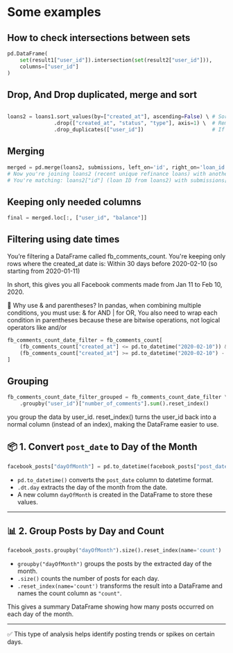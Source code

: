 
# Some examples 

##  How to check intersections between sets 
``` python
pd.DataFrame(
    set(result1["user_id"]).intersection(set(result2["user_id"])),
    columns=["user_id"]
)
```
## Drop, And Drop duplicated, merge and sort 
``` python

loans2 = loans1.sort_values(by=["created_at"], ascending=False) \ # Sorts refinance loans by creation date, newest first.
               .drop(["created_at", "status", "type"], axis=1) \  # Removes unneeded columns from the result to simplify the data.
               .drop_duplicates(["user_id"])                      # If a user has multiple refinance loans, keep only the most recent one (because of the sort above).
``` 

## Merging 
``` python
merged = pd.merge(loans2, submissions, left_on='id', right_on='loan_id')
# Now you're joining loans2 (recent unique refinance loans) with another DataFrame called submissions.
# You're matching: loans2["id"] (loan ID from loans2) with submissions["loan_id"] (matching loan ID in submissions)
```

## Keeping only needed columns 
``` python
final = merged.loc[:, ["user_id", "balance"]]
```

## Filtering using date times 
You’re filtering a DataFrame called fb_comments_count. You're keeping only rows where the created_at date is:
Within 30 days before 2020-02-10 (so starting from 2020-01-11)

In short, this gives you all Facebook comments made from Jan 11 to Feb 10, 2020.

🧠 Why use & and parentheses?
In pandas, when combining multiple conditions, you must use: & for AND | for OR, You also need to wrap each condition in parentheses because these are bitwise operations, not logical operators like and/or

``` python
fb_comments_count_date_filter = fb_comments_count[
    (fb_comments_count["created_at"] <= pd.to_datetime("2020-02-10")) &
    (fb_comments_count["created_at"] >= pd.to_datetime("2020-02-10") - pd.Timedelta(30, "D"))
]
```

## Grouping 
``` python 
fb_comments_count_date_filter_grouped = fb_comments_count_date_filter \
    .groupby("user_id")["number_of_comments"].sum().reset_index()
```
you group the data by user_id. reset_index() turns the user_id back into a normal column (instead of an index), making the DataFrame easier to use.


## 📦 1. Convert `post_date` to Day of the Month

```python
facebook_posts["dayOfMonth"] = pd.to_datetime(facebook_posts["post_date"]).dt.day
```

- `pd.to_datetime()` converts the `post_date` column to datetime format.
- `.dt.day` extracts the day of the month from the date.
- A new column `dayOfMonth` is created in the DataFrame to store these values.

---

## 📊 2. Group Posts by Day and Count

```python
facebook_posts.groupby("dayOfMonth").size().reset_index(name='count')
```

- `groupby("dayOfMonth")` groups the posts by the extracted day of the month.
- `.size()` counts the number of posts for each day.
- `.reset_index(name='count')` transforms the result into a DataFrame and names the count column as `"count"`.

This gives a summary DataFrame showing how many posts occurred on each day of the month.

---

✅ This type of analysis helps identify posting trends or spikes on certain days.






